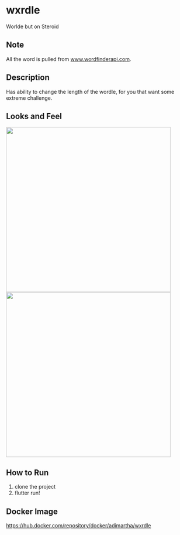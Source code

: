 # wxrdle

Worlde but on Steroid

## Note
All the word is pulled from www.wordfinderapi.com.

## Description
Has ability to change the length of the wordle, for you that want some extreme challenge.

## Looks and Feel
<img src="https://user-images.githubusercontent.com/20193342/158436115-cecb231b-589a-4126-b59c-ad3c56db6b8e.png" data-canonical-src="https://user-images.githubusercontent.com/20193342/158436115-cecb231b-589a-4126-b59c-ad3c56db6b8e.png" width="450" />

<img src="https://user-images.githubusercontent.com/20193342/158436491-99e15e53-a0a7-4051-a3e7-7316255facd7.png" data-canonical-src="https://user-images.githubusercontent.com/20193342/158436491-99e15e53-a0a7-4051-a3e7-7316255facd7.png" width="450" />

## How to Run
1. clone the project
2. flutter run!

## Docker Image
https://hub.docker.com/repository/docker/adimartha/wxrdle